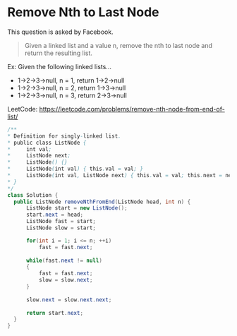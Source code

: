 # Remove Nth to Last Node

This question is asked by Facebook.

> Given a linked list and a value n, remove the nth to last node and return the resulting list.

Ex: Given the following linked lists...

- 1->2->3->null, n = 1, return 1->2->null
- 1->2->3->null, n = 2, return 1->3->null
- 1->2->3->null, n = 3, return 2->3->null

LeetCode: https://leetcode.com/problems/remove-nth-node-from-end-of-list/


  ```Java
  /**
 * Definition for singly-linked list.
 * public class ListNode {
 *     int val;
 *     ListNode next;
 *     ListNode() {}
 *     ListNode(int val) { this.val = val; }
 *     ListNode(int val, ListNode next) { this.val = val; this.next = next; }
 * }
 */
class Solution {
    public ListNode removeNthFromEnd(ListNode head, int n) {
        ListNode start = new ListNode();
        start.next = head;
        ListNode fast = start;
        ListNode slow = start;     

        for(int i = 1; i <= n; ++i)
            fast = fast.next;
    
        while(fast.next != null)
        {
            fast = fast.next;
            slow = slow.next;
        }
        
        slow.next = slow.next.next;
        
        return start.next;     
    }
}
  ```
